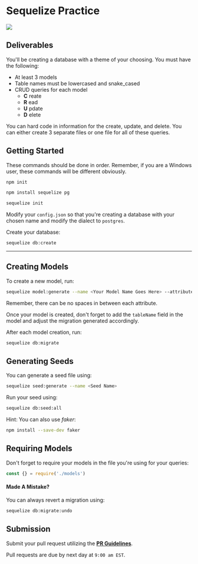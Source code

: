 # Sequelize Practice

![](https://www.habilelabs.io/wp-content/uploads/2020/11/Solving-Pagination-and-Filter-Issue-in-Sequelize-Using-QueryGenerator-1.jpg)


## Deliverables

You'll be creating a database with a theme of your choosing. You must have the following:

- At least 3 models
- Table names must be lowercased and snake_cased
- CRUD queries for each model
  - **C** reate
  - **R** ead
  - **U** pdate
  - **D** elete

You can hard code in information for the create, update, and delete. You can either create 3 separate files or one file for all of these queries.

## Getting Started

These commands should be done in order. Remember, if you are a Windows user, these commands will be different obviously.

```sh
npm init
```

```sh
npm install sequelize pg
```

```sh
sequelize init
```

Modify your `config.json` so that you're creating a database with your chosen name and modify the dialect to `postgres`.

Create your database:

```sh
sequelize db:create
```

---

## Creating Models

To create a new model, run:

```sh
sequelize model:generate --name <Your Model Name Goes Here> --attributes <someattribute>:<somedatatype>,<other stuff...>
```

Remember, there can be no spaces in between each attribute.

Once your model is created, don't forget to add the `tableName` field in the model and adjust the migration generated accordingly.

After each model creation, run:

```sh
sequelize db:migrate
```

## Generating Seeds

You can generate a seed file using:

```sh
sequelize seed:generate --name <Seed Name>
```

Run your seed using:

```sh
sequelize db:seed:all
```

Hint: You can also use _faker_:

```sh
npm install --save-dev faker
```

## Requiring Models

Don't forget to require your models in the file you're using for your queries:

```js
const {} = require('./models')
```

#### Made A Mistake?

You can always revert a migration using:

```sh
sequelize db:migrate:undo
```

## Submission

Submit your pull request utilizing the **[PR Guidelines](https://github.com/SEI-R-2-22/template_pull_request)**.

Pull requests are due by next day at `9:00 am EST`.
